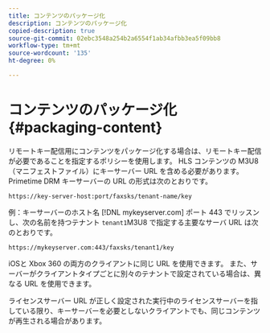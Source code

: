 ```yaml
---
title: コンテンツのパッケージ化
description: コンテンツのパッケージ化
copied-description: true
source-git-commit: 02ebc3548a254b2a6554f1ab34afbb3ea5f09bb8
workflow-type: tm+mt
source-wordcount: '135'
ht-degree: 0%

---
```


# コンテンツのパッケージ化{#packaging-content}

リモートキー配信用にコンテンツをパッケージ化する場合は、リモートキー配信が必要であることを指定するポリシーを使用します。 HLS コンテンツの M3U8（マニフェストファイル）にキーサーバー URL を含める必要があります。 Primetime DRM キーサーバーの URL の形式は次のとおりです。

```
https://key-server-host:port/faxsks/tenant-name/key
```

例：キーサーバーのホスト名 [!DNL mykeyserver.com] ポート 443 でリッスンし、次の名前を持つテナント `tenant1`M3U8 で指定する主要なサーバ URL は次のとおりです。

```
https://mykeyserver.com:443/faxsks/tenant1/key
```

iOSと Xbox 360 の両方のクライアントに同じ URL を使用できます。 また、サーバーがクライアントタイプごとに別々のテナントで設定されている場合は、異なる URL を使用できます。

ライセンスサーバー URL が正しく設定された実行中のライセンスサーバーを指している限り、キーサーバーを必要としないクライアントでも、同じコンテンツが再生される場合があります。

